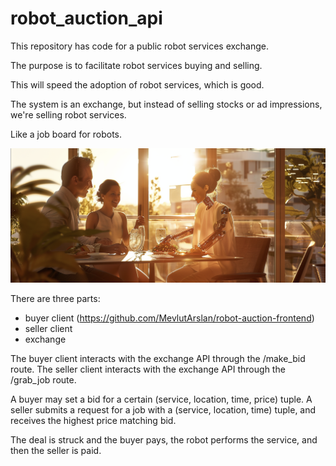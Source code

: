 # robot_auction_api

This repository has code for a public robot services exchange.

The purpose is to facilitate robot services buying and selling.

This will speed the adoption of robot services, which is good.

The system is an exchange, but instead of selling stocks or ad impressions, we're selling robot services.

Like a job board for robots.

![Description](images/weird.png)

There are three parts:
* buyer client (https://github.com/MevlutArslan/robot-auction-frontend)
* seller client 
* exchange

The buyer client interacts with the exchange API through the /make_bid route.
The seller client interacts with the exchange API through the /grab_job route.

A buyer may set a bid for a certain (service, location, time, price) tuple.
A seller submits a request for a job with a (service, location, time) tuple, and receives the highest price matching bid.

The deal is struck and the buyer pays, the robot performs the service, and then the seller is paid.

